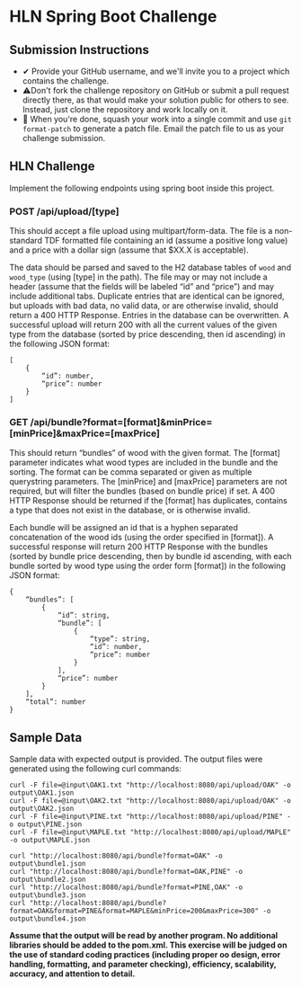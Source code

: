 # HLN Spring Boot Challenge

## Submission Instructions

* ✔ Provide your GitHub username, and we'll invite you to a project which contains the challenge.
* ⚠️Don't fork the challenge repository on GitHub or submit a pull request directly there, as that would make your solution public for
  others to see. Instead, just clone the repository and work locally on it.
* 📧 When you're done, squash your work into a single commit and use `git format-patch` to generate a patch file. Email the patch file
  to us as your challenge submission.

## HLN Challenge

Implement the following endpoints using spring boot inside this project.

### POST /api/upload/[type]

This should accept a file upload using multipart/form-data. The file is a non-standard TDF formatted file containing an id (assume a
positive long value) and a price with a dollar sign (assume that $XX.X is acceptable).

The data should be parsed and saved to the H2 database tables of `wood` and `wood_type` (using [type] in the path). The file may or
may not include a header (assume that the fields will be labeled “id” and “price”) and may include additional tabs. Duplicate
entries that are identical can be ignored, but uploads with bad data, no valid data, or are otherwise invalid, should return a 400
HTTP Response. Entries in the database can be overwritten. A successful upload will return 200 with all the current values of the
given type from the database (sorted by price descending, then id ascending) in the following JSON format:

```
[ 
    { 
        “id”: number, 
        “price”: number 
    } 
]
```

### GET /api/bundle?format=[format]&minPrice=[minPrice]&maxPrice=[maxPrice]

This should return “bundles” of wood with the given format. The [format] parameter indicates what wood types are included in the
bundle and the sorting. The format can be comma separated or given as multiple querystring parameters. The [minPrice] and [maxPrice]
parameters are not required, but will filter the bundles (based on bundle price) if set. A 400 HTTP Response should be returned
if the [format] has duplicates, contains a type that does not exist in the database, or is otherwise invalid.

Each bundle will be assigned an id that is a hyphen separated concatenation of the wood ids (using the order specified in [format]).
A successful response will return 200 HTTP Response with the bundles (sorted by bundle price descending, then by bundle id
ascending, with each bundle sorted by wood type using the order form [format]) in the following JSON format:

```
{ 
	“bundles”: [
		{ 
			“id”: string, 
			“bundle”: [
				{ 
					“type”: string, 
					“id”: number, 
					“price”: number
				}
			], 
			“price”: number
		}
	], 
	“total”: number
}
```

## Sample Data 

Sample data with expected output is provided. The output files were generated using the following curl commands:

```
curl -F file=@input\OAK1.txt "http://localhost:8080/api/upload/OAK" -o output\OAK1.json
curl -F file=@input\OAK2.txt "http://localhost:8080/api/upload/OAK" -o output\OAK2.json
curl -F file=@input\PINE.txt "http://localhost:8080/api/upload/PINE" -o output\PINE.json
curl -F file=@input\MAPLE.txt "http://localhost:8080/api/upload/MAPLE" -o output\MAPLE.json

curl "http://localhost:8080/api/bundle?format=OAK" -o output\bundle1.json
curl "http://localhost:8080/api/bundle?format=OAK,PINE" -o output\bundle2.json
curl "http://localhost:8080/api/bundle?format=PINE,OAK" -o output\bundle3.json
curl "http://localhost:8080/api/bundle?format=OAK&format=PINE&format=MAPLE&minPrice=200&maxPrice=300" -o output\bundle4.json
```

**Assume that the output will be read by another program. No additional libraries should be added to the pom.xml. This exercise will
be judged on the use of standard coding practices (including proper oo design, error handling, formatting, and parameter checking),
efficiency, scalability, accuracy, and attention to detail.**